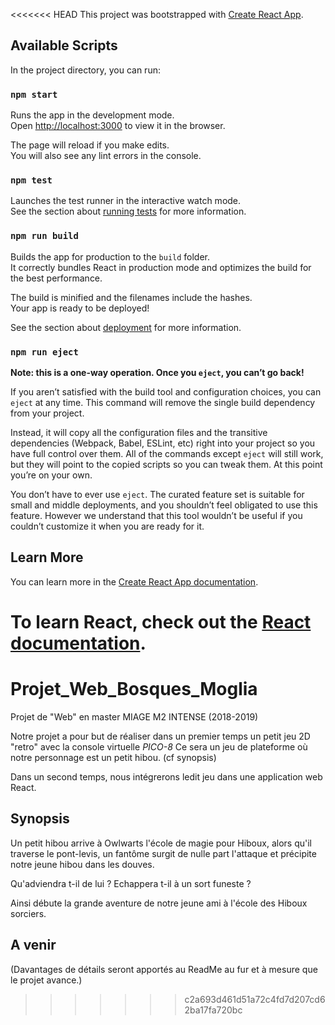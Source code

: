 <<<<<<< HEAD
This project was bootstrapped with [Create React App](https://github.com/facebook/create-react-app).

## Available Scripts

In the project directory, you can run:

### `npm start`

Runs the app in the development mode.<br>
Open [http://localhost:3000](http://localhost:3000) to view it in the browser.

The page will reload if you make edits.<br>
You will also see any lint errors in the console.

### `npm test`

Launches the test runner in the interactive watch mode.<br>
See the section about [running tests](https://facebook.github.io/create-react-app/docs/running-tests) for more information.

### `npm run build`

Builds the app for production to the `build` folder.<br>
It correctly bundles React in production mode and optimizes the build for the best performance.

The build is minified and the filenames include the hashes.<br>
Your app is ready to be deployed!

See the section about [deployment](https://facebook.github.io/create-react-app/docs/deployment) for more information.

### `npm run eject`

**Note: this is a one-way operation. Once you `eject`, you can’t go back!**

If you aren’t satisfied with the build tool and configuration choices, you can `eject` at any time. This command will remove the single build dependency from your project.

Instead, it will copy all the configuration files and the transitive dependencies (Webpack, Babel, ESLint, etc) right into your project so you have full control over them. All of the commands except `eject` will still work, but they will point to the copied scripts so you can tweak them. At this point you’re on your own.

You don’t have to ever use `eject`. The curated feature set is suitable for small and middle deployments, and you shouldn’t feel obligated to use this feature. However we understand that this tool wouldn’t be useful if you couldn’t customize it when you are ready for it.

## Learn More

You can learn more in the [Create React App documentation](https://facebook.github.io/create-react-app/docs/getting-started).

To learn React, check out the [React documentation](https://reactjs.org/).
=======
# Projet_Web_Bosques_Moglia
Projet de "Web" en master MIAGE M2 INTENSE (2018-2019)

Notre projet a pour but de réaliser dans un premier temps un petit jeu 2D "retro" avec la console virtuelle *PICO-8*
Ce sera un jeu de plateforme où notre personnage est un petit hibou. (cf synopsis)

Dans un second temps, nous intégrerons ledit jeu dans une application web React.

## Synopsis 
Un petit hibou arrive à Owlwarts l'école de magie pour Hiboux, alors qu'il traverse le pont-levis,
un fantôme surgit de nulle part l'attaque et précipite notre jeune hibou dans les douves.

Qu'adviendra t-il de lui ? Echappera t-il à un sort funeste ?

Ainsi débute la grande aventure de notre jeune ami à l'école des Hiboux sorciers.

## A venir
(Davantages de détails seront apportés au ReadMe au fur et à mesure que le projet avance.)
>>>>>>> c2a693d461d51a72c4fd7d207cd62ba17fa720bc
